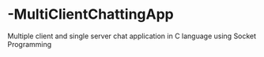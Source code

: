 # -MultiClientChattingApp
Multiple client and single server chat application in C language using Socket Programming
